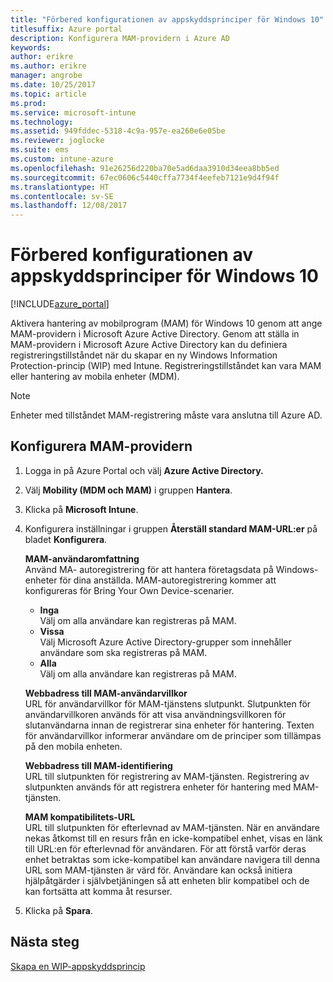 ```yaml
---
title: "Förbered konfigurationen av appskyddsprinciper för Windows 10"
titlesuffix: Azure portal
description: Konfigurera MAM-providern i Azure AD
keywords: 
author: erikre
ms.author: erikre
manager: angrobe
ms.date: 10/25/2017
ms.topic: article
ms.prod: 
ms.service: microsoft-intune
ms.technology: 
ms.assetid: 949fddec-5318-4c9a-957e-ea260e6e05be
ms.reviewer: joglocke
ms.suite: ems
ms.custom: intune-azure
ms.openlocfilehash: 91e26256d220ba70e5ad6daa3910d34eea8bb5ed
ms.sourcegitcommit: 67ec0606c5440cffa7734f4eefeb7121e9d4f94f
ms.translationtype: HT
ms.contentlocale: sv-SE
ms.lasthandoff: 12/08/2017
---
```

# <a name="get-ready-to-configure-app-protection-policies-for-windows-10"></a>Förbered konfigurationen av appskyddsprinciper för Windows 10

[!INCLUDE[azure_portal](./includes/azure_portal.md)]

Aktivera hantering av mobilprogram (MAM) för Windows 10 genom att ange MAM-providern i Microsoft Azure Active Directory. Genom att ställa in MAM-providern i Microsoft Azure Active Directory kan du definiera registreringstillståndet när du skapar en ny Windows Information Protection-princip (WIP) med Intune. Registreringstillståndet kan vara MAM eller hantering av mobila enheter (MDM).

> [!NOTE]
> Enheter med tillståndet MAM-registrering måste vara anslutna till Azure AD.

## <a name="to-configure-the-mam-provider"></a>Konfigurera MAM-providern

1. Logga in på Azure Portal och välj **Azure Active Directory.**

2. Välj **Mobility (MDM och MAM)** i gruppen **Hantera**.

3. Klicka på **Microsoft Intune**.

4. Konfigurera inställningar i gruppen **Återställ standard MAM-URL:er** på bladet **Konfigurera**.

    **MAM-användaromfattning**  
      Använd MA- autoregistrering för att hantera företagsdata på Windows-enheter för dina anställda. MAM-autoregistrering kommer att konfigureras för Bring Your Own Device-scenarier.<ul><li>**Inga**<br>Välj om alla användare kan registreras på MAM.</li><li>**Vissa**<br>Välj Microsoft Azure Active Directory-grupper som innehåller användare som ska registreras på MAM.</li><li>**Alla**<br>Välj om alla användare kan registreras på MAM.</li></ul>

    **Webbadress till MAM-användarvillkor**  
     URL för användarvillkor för MAM-tjänstens slutpunkt. Slutpunkten för användarvillkoren används för att visa användningsvillkoren för slutanvändarna innan de registrerar sina enheter för hantering. Texten för användarvillkor informerar användare om de principer som tillämpas på den mobila enheten.

    **Webbadress till MAM-identifiering**  
    URL till slutpunkten för registrering av MAM-tjänsten. Registrering av slutpunkten används för att registrera enheter för hantering med MAM-tjänsten.

    **MAM kompatibilitets-URL**  
      URL till slutpunkten för efterlevnad av MAM-tjänsten. När en användare nekas åtkomst till en resurs från en icke-kompatibel enhet, visas en länk till URL:en för efterlevnad för användaren. För att förstå varför deras enhet betraktas som icke-kompatibel kan användare navigera till denna URL som MAM-tjänsten är värd för. Användare kan också initiera hjälpåtgärder i självbetjäningen så att enheten blir kompatibel och de kan fortsätta att komma åt resurser.

5.  Klicka på **Spara**.

## <a name="next-steps"></a>Nästa steg

[Skapa en WIP-appskyddsprincip](windows-information-protection-policy-create.md)
